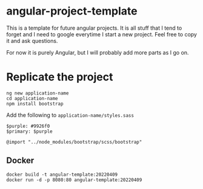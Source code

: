 # angular-project-template
This is a template for future angular projects.
It is all stuff that I tend to forget and I need to google everytime I start a new project. Feel free to copy it and ask questions.

For now it is purely Angular, but I will probably add more parts as I go on.


# Replicate the project
```
ng new application-name
cd application-name
npm install bootstrap
```
Add the following to `application-name/styles.sass`
```
$purple: #9926f0
$primary: $purple

@import "../node_modules/bootstrap/scss/bootstrap"
```
## Docker
```
docker build -t angular-template:20220409
docker run -d -p 8080:80 angular-template:20220409
```